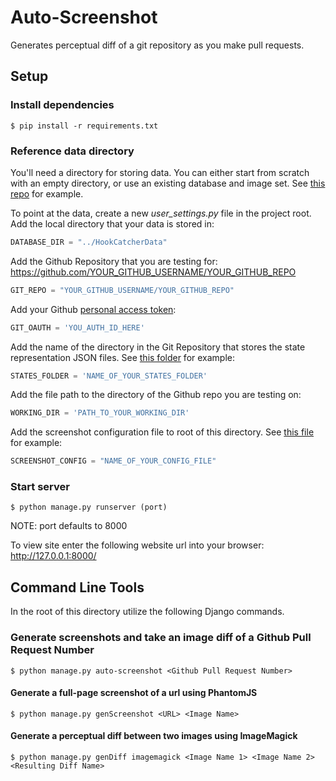 # Auto-Screenshot

Generates perceptual diff of a git repository as you make pull requests.

## Setup

### Install dependencies

```
$ pip install -r requirements.txt
```


### Reference data directory

You'll need a directory for storing data. You can either start from scratch with an empty directory, or use an existing database and image set. See [this repo](https://github.com/MingDai/HookCatcherData) for example.

To point at the data, create a new _user_settings.py_ file in the project root.
Add the local directory that your data is stored in:

```python
DATABASE_DIR = "../HookCatcherData"
```
Add the Github Repository that you are testing for:
https://github.com/YOUR_GITHUB_USERNAME/YOUR_GITHUB_REPO
```python
GIT_REPO = "YOUR_GITHUB_USERNAME/YOUR_GITHUB_REPO"
```

Add your Github [personal access token](https://help.github.com/articles/creating-a-personal-access-token-for-the-command-line/):
```python
GIT_OAUTH = 'YOU_AUTH_ID_HERE'
```

Add the name of the directory in the Git Repository that stores the state representation JSON files. See [this folder](https://github.com/MingDai/kolibri/tree/test-master/states) for example:
```python
STATES_FOLDER = 'NAME_OF_YOUR_STATES_FOLDER'
```

Add the file path to the directory of the Github repo you are testing on:
```python
WORKING_DIR = 'PATH_TO_YOUR_WORKING_DIR'
```

Add the screenshot configuration file to root of this directory. See [this file](https://github.com/MingDai/HookCatcher/blob/develop/config.json) for example:
```python
SCREENSHOT_CONFIG = "NAME_OF_YOUR_CONFIG_FILE"
```

### Start server

```
$ python manage.py runserver (port)
```

NOTE: port defaults to 8000

To view site enter the following website url into your browser:
http://127.0.0.1:8000/


## Command Line Tools
In the root of this directory utilize the following Django commands.

### Generate screenshots and take an image diff of a Github Pull Request Number
```
$ python manage.py auto-screenshot <Github Pull Request Number>
```

#### Generate a full-page screenshot of a url using PhantomJS
```
$ python manage.py genScreenshot <URL> <Image Name>
```

#### Generate a perceptual diff between two images using ImageMagick
```
$ python manage.py genDiff imagemagick <Image Name 1> <Image Name 2> <Resulting Diff Name>
```
